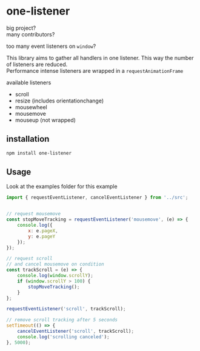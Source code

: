 # one-listener

big project?  
many contributors?  

too many event listeners on `window`?

This library aims to gather all handlers in one listener. This way the number of listeners are reduced.  
Performance intense listeners are wrapped in a `requestAnimationFrame`

available listeners

* scroll
* resize (includes orientationchange)
* mousewheel
* mousemove
* mouseup (not wrapped)


## installation
```bash
npm install one-listener
```

## Usage

Look at the examples folder for this example

```js
import { requestEventListener, cancelEventListener } from '../src';


// request mousemove 
const stopMoveTracking = requestEventListener('mousemove', (e) => {
    console.log({
        x: e.pageX,
        y: e.pageY
    });
});

// request scroll
// and cancel mousemove on condition 
const trackScroll = (e) => {
    console.log(window.scrollY);
    if (window.scrollY > 100) {
        stopMoveTracking();
    }
};

requestEventListener('scroll', trackScroll);

// remove scroll tracking after 5 seconds
setTimeout(() => {
    cancelEventListener('scroll', trackScroll);
    console.log('scrolling canceled');
}, 5000);
```
